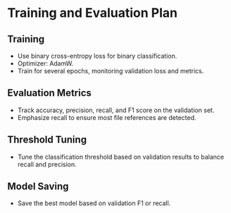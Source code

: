 # Training and Evaluation Plan

## Training
- Use binary cross-entropy loss for binary classification.
- Optimizer: AdamW.
- Train for several epochs, monitoring validation loss and metrics.

## Evaluation Metrics
- Track accuracy, precision, recall, and F1 score on the validation set.
- Emphasize recall to ensure most file references are detected.

## Threshold Tuning
- Tune the classification threshold based on validation results to balance recall and precision.

## Model Saving
- Save the best model based on validation F1 or recall. 